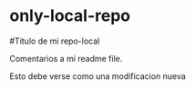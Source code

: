 # only-local-repo


#Titulo de mi repo-local


Comentarios a mi readme file.


Esto debe verse como una modificacion nueva
